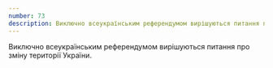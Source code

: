```yaml
---
number: 73
description: Виключно всеукраїнським референдумом вирішуються питання про зміну території України.
---
```


Виключно всеукраїнським референдумом вирішуються питання про зміну території України.

